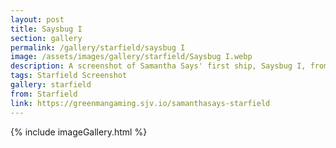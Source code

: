 ```yaml
---
layout: post
title: Saysbug I
section: gallery
permalink: /gallery/starfield/saysbug I
image: /assets/images/gallery/starfield/Saysbug I.webp
description: A screenshot of Samantha Says' first ship, Saysbug I, from Starfield, taken by Samantha Says.
tags: Starfield Screenshot
gallery: starfield
from: Starfield
link: https://greenmangaming.sjv.io/samanthasays-starfield
---
```

{% include imageGallery.html %}